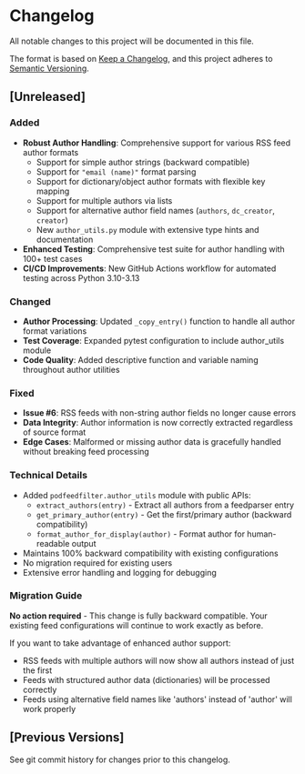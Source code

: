 # Changelog

All notable changes to this project will be documented in this file.

The format is based on [Keep a Changelog](https://keepachangelog.com/en/1.0.0/),
and this project adheres to [Semantic Versioning](https://semver.org/spec/v2.0.0.html).

## [Unreleased]

### Added
- **Robust Author Handling**: Comprehensive support for various RSS feed author formats
  - Support for simple author strings (backward compatible)
  - Support for `"email (name)"` format parsing
  - Support for dictionary/object author formats with flexible key mapping
  - Support for multiple authors via lists
  - Support for alternative author field names (`authors`, `dc_creator`, `creator`)
  - New `author_utils.py` module with extensive type hints and documentation
- **Enhanced Testing**: Comprehensive test suite for author handling with 100+ test cases
- **CI/CD Improvements**: New GitHub Actions workflow for automated testing across Python 3.10-3.13

### Changed
- **Author Processing**: Updated `_copy_entry()` function to handle all author format variations
- **Test Coverage**: Expanded pytest configuration to include author_utils module
- **Code Quality**: Added descriptive function and variable naming throughout author utilities

### Fixed
- **Issue #6**: RSS feeds with non-string author fields no longer cause errors
- **Data Integrity**: Author information is now correctly extracted regardless of source format
- **Edge Cases**: Malformed or missing author data is gracefully handled without breaking feed processing

### Technical Details
- Added `podfeedfilter.author_utils` module with public APIs:
  - `extract_authors(entry)` - Extract all authors from a feedparser entry
  - `get_primary_author(entry)` - Get the first/primary author (backward compatibility)
  - `format_author_for_display(author)` - Format author for human-readable output
- Maintains 100% backward compatibility with existing configurations
- No migration required for existing users
- Extensive error handling and logging for debugging

### Migration Guide
**No action required** - This change is fully backward compatible. Your existing feed configurations will continue to work exactly as before.

If you want to take advantage of enhanced author support:
- RSS feeds with multiple authors will now show all authors instead of just the first
- Feeds with structured author data (dictionaries) will be processed correctly
- Feeds using alternative field names like 'authors' instead of 'author' will work properly

## [Previous Versions]
See git commit history for changes prior to this changelog.
